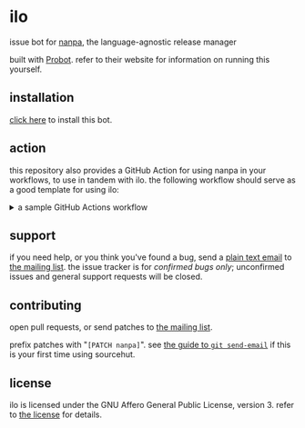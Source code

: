 # ilo
issue bot for [nanpa](https://github.com/nbsp/nanpa), the language-agnostic release manager

built with [Probot](https://probot.github.io). refer to their website for information on running
this yourself.

## installation

[click here](https://github.com/apps/ilo-nanpa) to install this bot.

## action

this repository also provides a GitHub Action for using nanpa in your workflows, to use in tandem
with ilo. the following workflow should serve as a good template for using ilo:

<details>
<summary>a sample GitHub Actions workflow</summary>

```yml
on:
  workflow_dispatch:
    inputs:
      packages:
        description: "packages to bump"
        type: string
        required: true

jobs:
  bump:
    runs-on: ubuntu-latest
    strategy:
      matrix:
        package: ${{ fromJson(github.event.inputs.packages) }}

    steps:
      - name: Checkout repository
        uses: actions/checkout@v2

      - name: Get package path
        id: path
        run: export GITHUB_OUTPUT=path=$(sed 's|[^/]*/\(.*\)@.*|\1|' <<< ${{ matrix.package }} | sed 's|^[^/]*$||')
          
      - name: Run nanpa
        uses: nbsp/ilo/nanpa@v1
        with:
          args: changeset ${{ steps.path.outputs.path }} -y
 
      - name: Diff git repository
        run: |
          git add -N .
          git diff > ${{ matrix.package }}.diff

      - name: Upload artifact
        uses: actions/upload-artifact@v4
        with:
          name: ${{ matrix.package }}
          path: ${{ matrix.package }}.diff

  commit:
    needs: [bump]
    runs-on: ubuntu-latest
    permissions:
      contents: write
    steps:
      - name: Checkout repository
        uses: actions/checkout@v2

      - name: Download all artifacts
        uses: actions/download-artifact@v4
        with:
          path: .

      - name: Apply all diffs
        run: for diff in $(find . -name *.diff); do git apply "$diff"; rm "$diff"; done

      - name: Git commit
        run: |
          git config user.name '${{ github.actor }}'
          git config user.email https://github.com/nbsp/ilo
          git add .
          git commit -m"nanpa: bump"
          git push

  tags:
    needs: [commit]
    runs-on: ubuntu-latest
    strategy:
      matrix:
        package: ${{ fromJson(github.event.inputs.packages) }}
    permissions:
      contents: write
    steps:
      - name: Checkout repository
        uses: actions/checkout@v2

      - name: Git tag
        run: |
          git config user.name '${{ github.actor }}'
          git config user.email https://github.com/nbsp/ilo
          git pull
          git tag ${{ matrix.package }} -m ${{ matrix.package }}
          git push --tags
```
</details>

## support
if you need help, or you think you've found a bug, send a [plain text 
email](https://useplaintext.email) to [the mailing list](mailto:~nbsp/public-inbox@lists.sr.ht).
the issue tracker is for *confirmed bugs only*; unconfirmed issues and general support requests will
be closed.

## contributing
open pull requests, or send patches to [the mailing list](https://lists.sr.ht/~nbsp/public-inbox).

prefix patches with "`[PATCH nanpa]`". see [the guide to `git send-email`](https://git-send-email.io)
if this is your first time using sourcehut.

## license
ilo is licensed under the GNU Affero General Public License, version 3. refer to [the license](LICENSE) for details.
